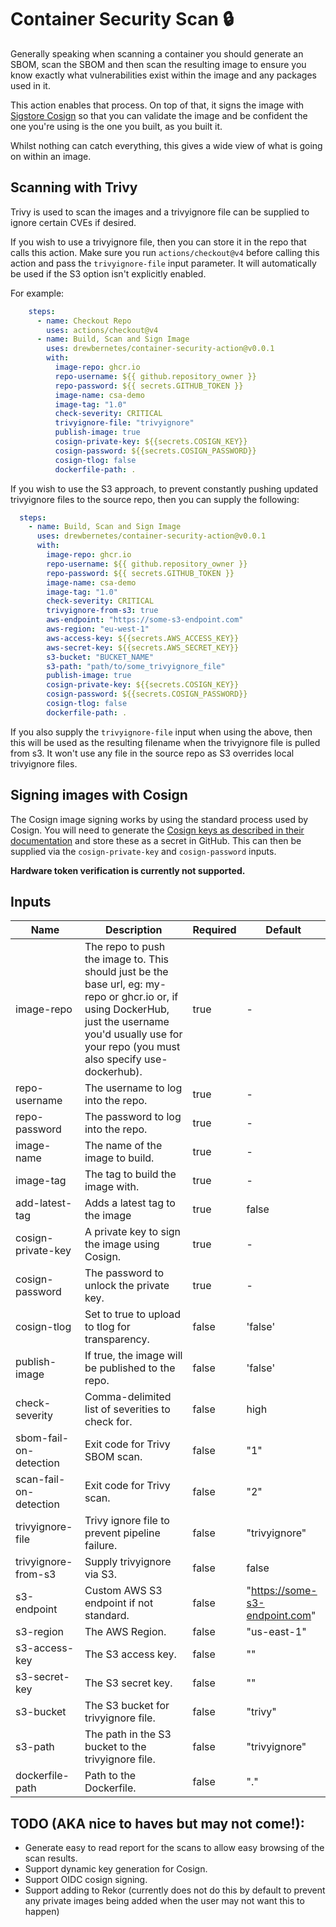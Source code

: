 # Container Security Scan :lock:

Generally speaking when scanning a container you should generate an SBOM, scan the SBOM and then scan the resulting
image to ensure you know exactly what vulnerabilities exist within the image and any packages used in it.

This action enables that process. On top of that, it signs the image
with [Sigstore Cosign](https://github.com/sigstore/cosign) so that you can validate the image and be confident the one
you're using is the one you built, as you built it.

Whilst nothing can catch everything, this gives a wide view of what is going on within an image.

## Scanning with Trivy

Trivy is used to scan the images and a trivyignore file can be supplied to ignore certain CVEs if desired.

If you wish to use a trivyignore file, then you can store it in the repo that calls this action.
Make sure you run `actions/checkout@v4` before calling this action and pass the `trivyignore-file` input parameter.
It will automatically be used if the S3 option isn't explicitly enabled.

For example:

```yaml
    steps:
      - name: Checkout Repo
        uses: actions/checkout@v4
      - name: Build, Scan and Sign Image
        uses: drewbernetes/container-security-action@v0.0.1
        with:
          image-repo: ghcr.io
          repo-username: ${{ github.repository_owner }}
          repo-password: ${{ secrets.GITHUB_TOKEN }}
          image-name: csa-demo
          image-tag: "1.0"
          check-severity: CRITICAL
          trivyignore-file: "trivyignore"
          publish-image: true
          cosign-private-key: ${{secrets.COSIGN_KEY}}
          cosign-password: ${{secrets.COSIGN_PASSWORD}}
          cosign-tlog: false
          dockerfile-path: .
```

If you wish to use the S3 approach, to prevent constantly pushing updated trivyignore files to the source repo, then you
can supply the following:

```yaml
  steps:
    - name: Build, Scan and Sign Image
      uses: drewbernetes/container-security-action@v0.0.1
      with:
        image-repo: ghcr.io
        repo-username: ${{ github.repository_owner }}
        repo-password: ${{ secrets.GITHUB_TOKEN }}
        image-name: csa-demo
        image-tag: "1.0"
        check-severity: CRITICAL
        trivyignore-from-s3: true
        aws-endpoint: "https://some-s3-endpoint.com"
        aws-region: "eu-west-1"
        aws-access-key: ${{secrets.AWS_ACCESS_KEY}}
        aws-secret-key: ${{secrets.AWS_SECRET_KEY}}
        s3-bucket: "BUCKET_NAME"
        s3-path: "path/to/some_trivyignore_file"
        publish-image: true
        cosign-private-key: ${{secrets.COSIGN_KEY}}
        cosign-password: ${{secrets.COSIGN_PASSWORD}}
        cosign-tlog: false
        dockerfile-path: .
```

If you also supply the `trivyignore-file` input when using the above, then this will be used as the resulting filename
when the trivyignore file is pulled from s3. It won't use any file in the source repo as S3 overrides local trivyignore
files.

## Signing images with Cosign

The Cosign image signing works by using the standard process used by Cosign.
You will need to generate
the [Cosign keys as described in their documentation](https://docs.sigstore.dev/key_management/overview/) and store
these as a secret in GitHub.
This can then be supplied via the `cosign-private-key` and `cosign-password` inputs.

**Hardware token verification is currently not supported.**

## Inputs

| Name                   | Description                                                                                                                                                                                              | Required | Default                        |
|------------------------|----------------------------------------------------------------------------------------------------------------------------------------------------------------------------------------------------------|----------|--------------------------------|
| image-repo             | The repo to push the image to. This should just be the base url, eg: my-repo or ghcr.io or, if using DockerHub, just the username you'd usually use for your repo (you must also specify use-dockerhub). | true     | -                              |
| repo-username          | The username to log into the repo.                                                                                                                                                                       | true     | -                              |
| repo-password          | The password to log into the repo.                                                                                                                                                                       | true     | -                              |
| image-name             | The name of the image to build.                                                                                                                                                                          | true     | -                              |
| image-tag              | The tag to build the image with.                                                                                                                                                                         | true     | -                              |
| add-latest-tag         | Adds a latest tag to the image                                                                                                                                                                           | true     | false                          |
| cosign-private-key     | A private key to sign the image using Cosign.                                                                                                                                                            | true     | -                              |
| cosign-password        | The password to unlock the private key.                                                                                                                                                                  | true     | -                              |
| cosign-tlog            | Set to true to upload to tlog for transparency.                                                                                                                                                          | false    | 'false'                        |
| publish-image          | If true, the image will be published to the repo.                                                                                                                                                        | false    | 'false'                        |
| check-severity         | Comma-delimited list of severities to check for.                                                                                                                                                         | false    | high                           |
| sbom-fail-on-detection | Exit code for Trivy SBOM scan.                                                                                                                                                                           | false    | "1"                            |
| scan-fail-on-detection | Exit code for Trivy scan.                                                                                                                                                                                | false    | "2"                            |
| trivyignore-file       | Trivy ignore file to prevent pipeline failure.                                                                                                                                                           | false    | "trivyignore"                  |
| trivyignore-from-s3    | Supply trivyignore via S3.                                                                                                                                                                               | false    | false                          |
| s3-endpoint            | Custom AWS S3 endpoint if not standard.                                                                                                                                                                  | false    | "https://some-s3-endpoint.com" |
| s3-region              | The AWS Region.                                                                                                                                                                                          | false    | "us-east-1"                    |
| s3-access-key          | The S3 access key.                                                                                                                                                                                       | false    | ""                             |
| s3-secret-key          | The S3 secret key.                                                                                                                                                                                       | false    | ""                             |
| s3-bucket              | The S3 bucket for trivyignore file.                                                                                                                                                                      | false    | "trivy"                        |
| s3-path                | The path in the S3 bucket to the trivyignore file.                                                                                                                                                       | false    | "trivyignore"                  |
| dockerfile-path        | Path to the Dockerfile.                                                                                                                                                                                  | false    | "."                            |

## TODO (AKA nice to haves but may not come!):

* Generate easy to read report for the scans to allow easy browsing of the scan results.
* Support dynamic key generation for Cosign.
* Support OIDC cosign signing.
* Support adding to Rekor (currently does not do this by default to prevent any private images being added when the user
  may not want this to happen)
